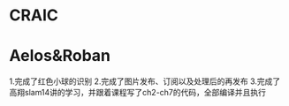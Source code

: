 # CRAIC
# Aelos&Roban
1.完成了红色小球的识别
2.完成了图片发布、订阅以及处理后的再发布
3.完成了高翔slam14讲的学习，并跟着课程写了ch2-ch7的代码，全部编译并且执行
